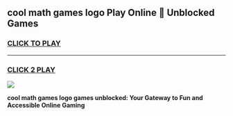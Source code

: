 
## cool math games logo Play Online 👋 Unblocked Games
<h3>
<a href="https://news.freeplayer.one?title=cool_math_games_logo&ref=17CMG">CLICK TO PLAY</a></h3>
<hr>

<h3>
<a href="https://news.freeplayer.one?title=cool_math_games_logo&ref=17CMG">CLICK 2 PLAY</a>
  
</h3>

<a href="https://news.freeplayer.one?title=cool_math_games_logo&ref=17CMG/"><img src="https://clearcache.store/games.png"></a>


**cool math games logo games unblocked: Your Gateway to Fun and Accessible Online Gaming**
